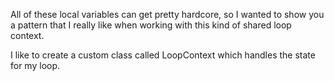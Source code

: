 All of these local variables can get pretty hardcore, so I wanted to show you a pattern that I really like when working with this kind of shared loop context.

I like to create a custom class called LoopContext which handles the state for my loop.

